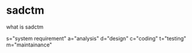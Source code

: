 sadctm
======

what is sadctm


s="system requirement"
a="analysis"
d="design"
c="coding"
t="testing"
m="maintainance"


